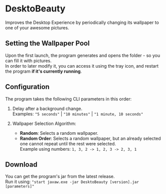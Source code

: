 # DesktoBeauty
Improves the Desktop Experience by periodically changing its wallpaper to one of your awesome pictures.

## Setting the Wallpaper Pool
Upon the first launch, the program generates and opens the folder - so you can fill it with pictures.\
In order to later modify it, you can access it using the tray icon, and restart the program **if it's currently running**.

## Configuration
The program takes the following CLI parameters in this order:
1. Delay after a background change.\
    Examples: `"5 seconds"` | `"10 minutes"` | `"1 minute, 10 seconds"`

2. Wallpaper Selection Algorithm:
    - **Random**: Selects a random wallpaper.
    - **Random Order**: Selects a random wallpaper, but an already selected one cannot repeat until the rest were selected.\
    Example using numbers: `1, 3, 2 -> 1, 2, 3 -> 2, 3, 1`

## Download
You can get the program's jar from the latest release.\
Run it using: `"start javaw.exe -jar DesktoBeauty [version].jar [parameters]"`
